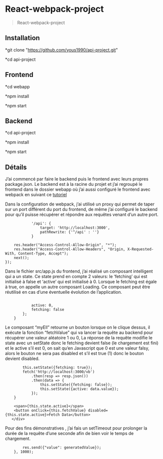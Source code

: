 # React-webpack-project

>React-webpack-project

## Installation
*git clone "https://github.com/yous1990/api-project.git"

*cd api-project

## Frontend
*cd webapp

*npm install

*npm start

## Backend
*cd api-project

*npm install

*npm start

## Détails

J’ai commencé par faire le backend puis le frontend avec leurs propres package.json.
Le backend est à la racine du projet et j’ai regroupé le frontend dans le dossier webapp où j’ai aussi configuré le frontend avec webpack en suivant ce [tutoriel](https://www.robinwieruch.de/minimal-react-webpack-babel-setup/)

Dans la configuration de webpack, j’ai utilisé un proxy qui permet de taper sur un port différent du port du frontend, de même j’ai configuré le backend pour qu’il puisse récupérer et répondre aux requêtes venant d’un autre port.

``` proxy: {
			'/api': {
				target: 'http://localhost:3000',
				pathRewrite: {'^/api' : ''}
			}
```
```app.use(function(req, res, next) {
	res.header("Access-Control-Allow-Origin", "*");
	res.header("Access-Control-Allow-Headers", "Origin, X-Requested-With, Content-Type, Accept");
	next();
});
```
Dans le fichier src/app.js du frontend, j’ai réalisé un composant intelligent qui a un state. Ce state prend en compte 2 valeurs: le ‘fetching’ qui est initialisé à false et ‘active’ qui est initialisé à 0. Lorsque le fetching est égale à true, on appelle un autre composant Loading. Ce composant peut être réutilisé en cas d’une éventuelle évolution de l’application.

``` import Loading from './components/loading/loading.component'
```
```this.state = {
			active: 0,
			fetching: false
		};
	}
```
Le composant “myEll” retourne un bouton lorsque on le clique dessus, il exécute la fonction “fetchValue” qui va lancer la requête au backend pour récupérer une valeur aléatoire 1 ou 0, La réponse de la requête modifie le state avec un setState donc le fetching devient false (le chargement est fini) et  le active s’il est 0, on sait qu’en Javascript que 0 est une valeur falsy, alors le bouton ne sera pas disabled et s’il est true (1) donc le bouton devient disabled.

```fetchValue(){
		this.setState({fetching: true});
		fetch('http://localhost:3000/vb')
			.then(resp => resp.json())
			.then(data => {
				this.setState({fetching: false});
				this.setState({active: data.value});
			});
	}
```
```<div>
	<span>{this.state.active}</span>
	<button onClick={this.fetchValue} disabled={this.state.active}>Fetch Data</button>
   </div>
```

Pour des fins démonstratives , j’ai fais un setTimeout  pour prolonger la durée de la requête d’une seconde afin de bien voir le temps de chargement.

```setTimeout(function() {
		res.send({"value": generatedValue});
	}, 1000);
```
